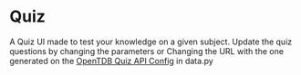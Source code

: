 # Quiz
A Quiz UI made to test your knowledge on a given subject.
Update the quiz questions by changing the parameters or Changing the URL with the one generated on the [OpenTDB Quiz API Config](https://opentdb.com/api_config.php) in data.py
